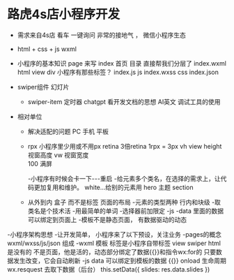 # 路虎4s店小程序开发

- 需求来自4s店 
    看车 一键询问 
    非常的接地气 ， 微信小程序生态

- html + css + js 
    wxml 

- 小程序的基本知识
    page 来写 
        index  首页 目录  直接帮我们分层了
            index.wxml     html      view   div 小程序有那些标签？ 
            index.js       js 
            index.wxss     css 
            index.json 
    
- swiper组件
    幻灯片
    + swiper-item 
    定时器
    chatgpt
    看开发文档的思想  AI英文
    调试工具的使用

- 相对单位
    - 解决适配的问题
        PC 手机  平板 
    - rpx  小程序里少用或不用px 
        retina 3倍retina  1rpx = 3px 
        vh  view height  视窗高度
        vw   视窗宽度  
        100 满屏 

        -小程序有时候会卡一下---重启
        -给元素多个类名，在选择的需求上，让代码更加复用和维护。
        white...给别的元素用
        hero 主题
        section
    - 从外到内
       盒子 而不是标签  页面的布局
    -元素的类型两种  行内和块级
    -取类名是个技术活
      -用最简单的单词
      -选择器前加限定
    -js
     -data 里面的数据可以绑定到页面上
     -模板不是静态页面， 有数据驱动的动态

-小程序架构思想
   -让开发简单， 小程序来了以下预设，关注业务
   -pages的概念
      wxml/wxss/js/json 组成
    -wxml 模板
        标签是小程序自带标签  view swiper html是没有的
        不是页面，他是活的，动态部分绑定了数据{{}}和指令wx:for的
        只要数据发生改变，它会自动刷新
    -js  data  可以绑定到模板的数据 {{}} 
         onload 生命周期   wx.resquest 去取下数据（后台）
         this.setData({
           slides: res.data.slides
         })



